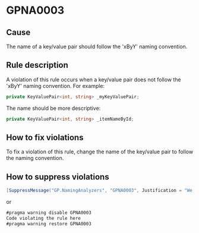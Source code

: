 ﻿# GPNA0003 #

## Cause ##
The name of a key/value pair should follow the 'xByY' naming convention.

## Rule description ##
A violation of this rule occurs when a key/value pair does not follow the 'xByY' naming convention. For example:

```csharp
private KeyValuePair<int, string> _myKeyValuePair;
```

The name should be more descriptive:

```csharp
private KeyValuePair<int, string> _itemNameById;
```

## How to fix violations ##
To fix a violation of this rule, change the name of the key/value pair to follow the naming convention.

## How to suppress violations ##

```csharp
[SuppressMessage("GP.NamingAnalyzers", "GPNA0003", Justification = "We should not follow the naming convention in this case.")]
```

or

```csharp
#pragma warning disable GPNA0003
Code violating the rule here
#pragma warning restore GPNA0003
```